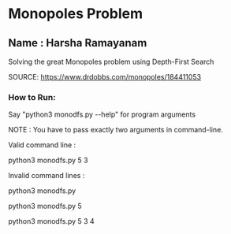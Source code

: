 # Monopoles Problem

## Name : Harsha Ramayanam


Solving the great Monopoles problem using Depth-First Search

SOURCE: https://www.drdobbs.com/monopoles/184411053


### How to Run:

Say "python3 monodfs.py --help" for program arguments

NOTE : You have to pass exactly two arguments in command-line.

Valid command line    : 

python3 monodfs.py 5 3

Invalid command lines : 

python3 monodfs.py

python3 monodfs.py 5

python3 monodfs.py 5 3 4
